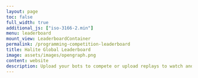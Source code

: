 ```yaml
---
layout: page
toc: false
full_width: true
additional_js: ["iso-3166-2.min"]
menu: leaderboard
mount_view: LeaderboardContainer
permalink: /programming-competition-leaderboard
title: Halite Global Leaderboard
image: assets/images/opengraph.png
content: website
description: Upload your bots to compete or upload replays to watch and analyze games.
---
```


<div id="leaderboard-container">
  
</div>
